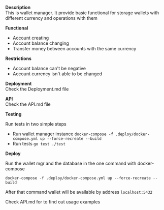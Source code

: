 **Description**<br />
This is wallet manager. It provide basic functional for storage wallets with different currency and operations with them <br />

**Functional**<br />
- Account creating
- Account balance changing
- Transfer money between accounts with the same currency

**Restrictions**<br />
- Account balance can't be negative
- Account currency isn't able to be changed

**Deployment**<br />
Check the Deployment.md file

**API**<br />
Check the API.md file

**Testing**

Run tests in two simple steps

- Run wallet manager instance `docker-compose -f .deploy/docker-compose.yml up --force-recreate --build`
- Run tests `go test ./test`

**Deploy**

Run the wallet mgr and the database in the one command with docker-compose

`docker-compose -f .deploy/docker-compose.yml up --force-recreate --build`

After that command wallet will be available by address `localhost:5432`

Check API.md for to find out usage examples 
